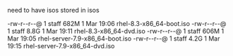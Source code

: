 need to have isos stored in isos

-rw-r--r--@ 1 staff 682M 1 Mar 19:06 rhel-8.3-x86_64-boot.iso
-rw-r--r--@ 1 staff 8.8G 1 Mar 19:11 rhel-8.3-x86_64-dvd.iso
-rw-r--r--@ 1 staff 606M 1 Mar 19:05 rhel-server-7.9-x86_64-boot.iso
-rw-r--r--@ 1 staff 4.2G 1 Mar 19:15 rhel-server-7.9-x86_64-dvd.iso
